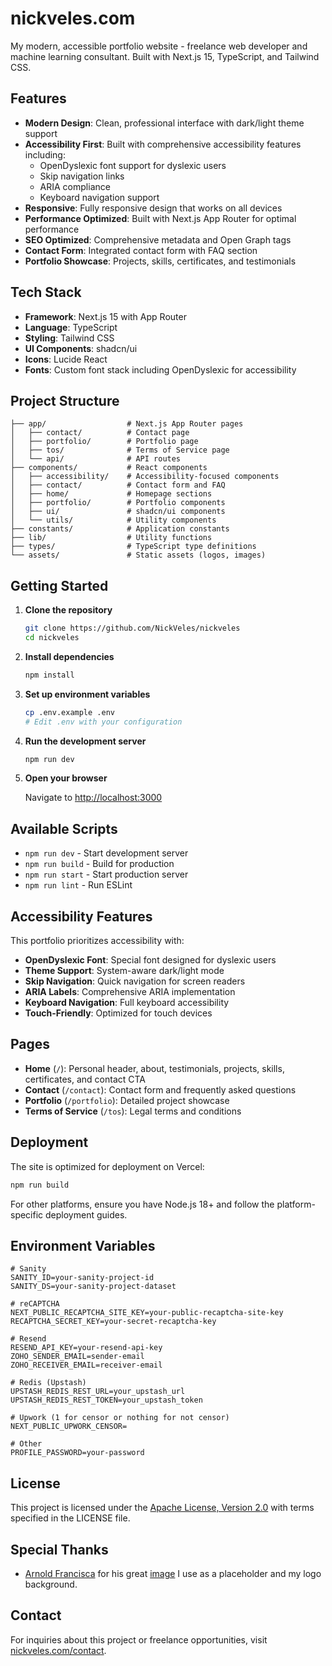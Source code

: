 # nickveles.com

My modern, accessible portfolio website - freelance web developer and machine learning consultant. Built with Next.js 15, TypeScript, and Tailwind CSS.

## Features

- **Modern Design**: Clean, professional interface with dark/light theme support
- **Accessibility First**: Built with comprehensive accessibility features including:
  - OpenDyslexic font support for dyslexic users
  - Skip navigation links
  - ARIA compliance
  - Keyboard navigation support
- **Responsive**: Fully responsive design that works on all devices
- **Performance Optimized**: Built with Next.js App Router for optimal performance
- **SEO Optimized**: Comprehensive metadata and Open Graph tags
- **Contact Form**: Integrated contact form with FAQ section
- **Portfolio Showcase**: Projects, skills, certificates, and testimonials

## Tech Stack

- **Framework**: Next.js 15 with App Router
- **Language**: TypeScript
- **Styling**: Tailwind CSS
- **UI Components**: shadcn/ui
- **Icons**: Lucide React
- **Fonts**: Custom font stack including OpenDyslexic for accessibility

## Project Structure

```
├── app/                  # Next.js App Router pages
│   ├── contact/          # Contact page
│   ├── portfolio/        # Portfolio page
│   ├── tos/              # Terms of Service page
│   └── api/              # API routes
├── components/           # React components
│   ├── accessibility/    # Accessibility-focused components
│   ├── contact/          # Contact form and FAQ
│   ├── home/             # Homepage sections
│   ├── portfolio/        # Portfolio components
│   ├── ui/               # shadcn/ui components
│   └── utils/            # Utility components
├── constants/            # Application constants
├── lib/                  # Utility functions
├── types/                # TypeScript type definitions
└── assets/               # Static assets (logos, images)
```

## Getting Started

1. **Clone the repository**

   ```bash
   git clone https://github.com/NickVeles/nickveles
   cd nickveles
   ```

2. **Install dependencies**

   ```bash
   npm install
   ```

3. **Set up environment variables**

   ```bash
   cp .env.example .env
   # Edit .env with your configuration
   ```

4. **Run the development server**

   ```bash
   npm run dev
   ```

5. **Open your browser**

   Navigate to [http://localhost:3000](http://localhost:3000)

## Available Scripts

- `npm run dev` - Start development server
- `npm run build` - Build for production
- `npm run start` - Start production server
- `npm run lint` - Run ESLint

## Accessibility Features

This portfolio prioritizes accessibility with:

- **OpenDyslexic Font**: Special font designed for dyslexic users
- **Theme Support**: System-aware dark/light mode
- **Skip Navigation**: Quick navigation for screen readers
- **ARIA Labels**: Comprehensive ARIA implementation
- **Keyboard Navigation**: Full keyboard accessibility
- **Touch-Friendly**: Optimized for touch devices

## Pages

- **Home** (`/`): Personal header, about, testimonials, projects, skills, certificates, and contact CTA
- **Contact** (`/contact`): Contact form and frequently asked questions
- **Portfolio** (`/portfolio`): Detailed project showcase
- **Terms of Service** (`/tos`): Legal terms and conditions

## Deployment

The site is optimized for deployment on Vercel:

```bash
npm run build
```

For other platforms, ensure you have Node.js 18+ and follow the platform-specific deployment guides.

## Environment Variables

```
# Sanity
SANITY_ID=your-sanity-project-id
SANITY_DS=your-sanity-project-dataset

# reCAPTCHA
NEXT_PUBLIC_RECAPTCHA_SITE_KEY=your-public-recaptcha-site-key
RECAPTCHA_SECRET_KEY=your-secret-recaptcha-key

# Resend
RESEND_API_KEY=your-resend-api-key
ZOHO_SENDER_EMAIL=sender-email
ZOHO_RECEIVER_EMAIL=receiver-email

# Redis (Upstash)
UPSTASH_REDIS_REST_URL=your_upstash_url
UPSTASH_REDIS_REST_TOKEN=your_upstash_token

# Upwork (1 for censor or nothing for not censor)
NEXT_PUBLIC_UPWORK_CENSOR=

# Other
PROFILE_PASSWORD=your-password
```

## License

This project is licensed under the [Apache License, Version 2.0](https://www.apache.org/licenses/LICENSE-2.0) with terms specified in the LICENSE file.

## Special Thanks

- [Arnold Francisca](https://unsplash.com/@clark_fransa) for his great [image](https://unsplash.com/photos/turned-on-macbook-pro-wit-programming-codes-display-f77Bh3inUpE) I use as a placeholder and my logo background.

## Contact

For inquiries about this project or freelance opportunities, visit [nickveles.com/contact](https://nickveles.com/contact).
